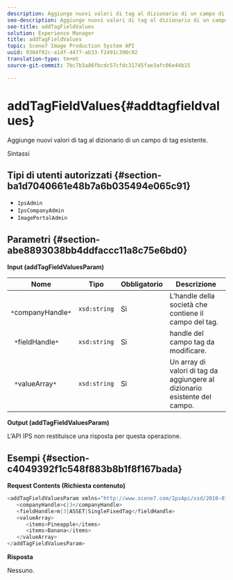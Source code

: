 ```yaml
---
description: Aggiunge nuovi valori di tag al dizionario di un campo di tag esistente.
seo-description: Aggiunge nuovi valori di tag al dizionario di un campo di tag esistente.
seo-title: addTagFieldValues
solution: Experience Manager
title: addTagFieldValues
topic: Scene7 Image Production System API
uuid: 9304f02c-a1df-4477-ab33-f2491c390c92
translation-type: tm+mt
source-git-commit: 7bc7b3a86fbcdc57cfdc31745fae3afc06e44b15

---
```



# addTagFieldValues{#addtagfieldvalues}

Aggiunge nuovi valori di tag al dizionario di un campo di tag esistente.

Sintassi

## Tipi di utenti autorizzati {#section-ba1d7040661e48b7a6b035494e065c91}

* `IpsAdmin`
* `IpsCompanyAdmin`
* `ImagePortalAdmin`

## Parametri {#section-abe8893038bb4ddfaccc11a8c75e6bd0}

**Input (addTagFieldValuesParam)**

| Nome | Tipo | Obbligatorio | Descrizione |
|---|---|---|---|
| ` *`companyHandle`*` | `xsd:string` | Sì | L’handle della società che contiene il campo del tag. |
| ` *`fieldHandle`*` | `xsd:string` | Sì | handle del campo tag da modificare. |
| ` *`valueArray`*` | `xsd:string` | Sì | Un array di valori di tag da aggiungere al dizionario esistente del campo. |

**Output (addTagFieldValuesParam)**

L&#39;API IPS non restituisce una risposta per questa operazione.

## Esempi {#section-c4049392f1c548f883b8b1f8f167bada}

**Request Contents (Richiesta contenuto)**

```java
<addTagFieldValuesParam xmlns="http://www.scene7.com/IpsApi/xsd/2010-01-31">
   <companyHandle>c|3</companyHandle>
   <fieldHandle>m|3|ASSET|SingleFixedTag</fieldHandle>
   <valueArray>
      <items>Pineapple</items>
      <items>Banana</items>
   </valueArray>
</addTagFieldValuesParam>
```

**Risposta**

Nessuno.
